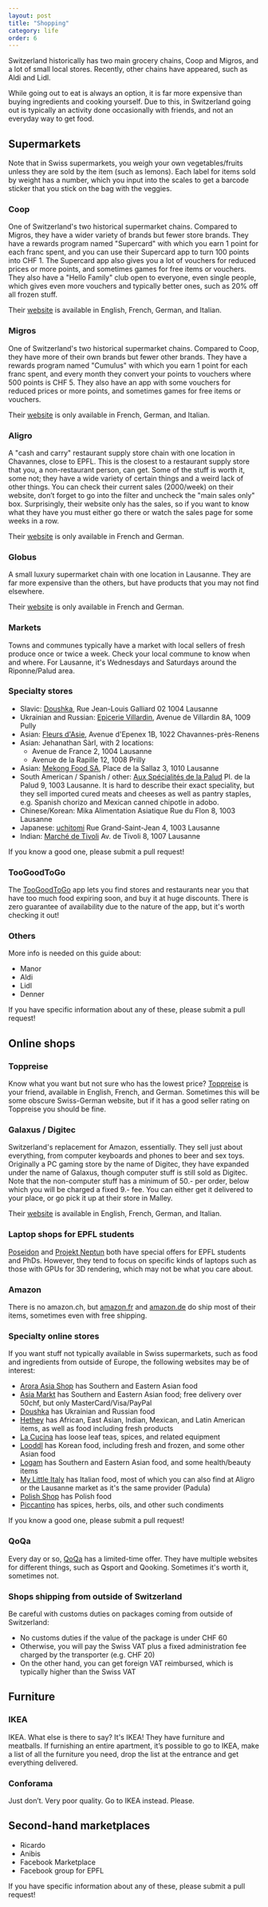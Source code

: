 ```yaml
---
layout: post
title: "Shopping"
category: life
order: 6
---
```


Switzerland historically has two main grocery chains, Coop and Migros, and a lot of small local stores. Recently, other chains have appeared, such as Aldi and Lidl.

While going out to eat is always an option, it is far more expensive than buying ingredients and cooking yourself.
Due to this, in Switzerland going out is typically an activity done occasionally with friends, and not an everyday way to get food.


## Supermarkets

Note that in Swiss supermarkets, you weigh your own vegetables/fruits unless they are sold by the item (such as lemons).
Each label for items sold by weight has a number, which you input into the scales to get a barcode sticker that you stick on the bag with the veggies.


### Coop

One of Switzerland's two historical supermarket chains. Compared to Migros, they have a wider variety of brands but fewer store brands.
They have a rewards program named "Supercard" with which you earn 1 point for each franc spent, and you can use their Supercard app to turn 100 points into CHF 1.
The Supercard app also gives you a lot of vouchers for reduced prices or more points, and sometimes games for free items or vouchers.
They also have a "Hello Family" club open to everyone, even single people, which gives even more vouchers and typically better ones, such as 20% off all frozen stuff.

Their [website](https://coop.ch) is available in English, French, German, and Italian.


### Migros

One of Switzerland's two historical supermarket chains. Compared to Coop, they have more of their own brands but fewer other brands.
They have a rewards program named "Cumulus" with which you earn 1 point for each franc spent, and every month they convert your points to vouchers where 500 points is CHF 5.
They also have an app with some vouchers for reduced prices or more points, and sometimes games for free items or vouchers.

Their [website](https://migros.ch) is only available in French, German, and Italian.


### Aligro

A "cash and carry" restaurant supply store chain with one location in Chavannes, close to EPFL.
This is the closest to a restaurant supply store that you, a non-restaurant person, can get.
Some of the stuff is worth it, some not; they have a wide variety of certain things and a weird lack of other things.
You can check their current sales (2000/week) on their website, don’t forget to go into the filter and uncheck the "main sales only" box.
Surprisingly, their website only has the sales, so if you want to know what they have you must either go there or watch the sales page for some weeks in a row.

Their [website](https://aligro.ch) is only available in French and German.


### Globus

A small luxury supermarket chain with one location in Lausanne.
They are far more expensive than the others, but have products that you may not find elsewhere.

Their [website](https://globus.ch) is only available in French and German.


### Markets

Towns and communes typically have a market with local sellers of fresh produce once or twice a week.
Check your local commune to know when and where.
For Lausanne, it's Wednesdays and Saturdays around the Riponne/Palud area.


### Specialty stores

- Slavic: [Doushka](https://doushka.ch/), Rue Jean-Louis Galliard 02 1004 Lausanne
- Ukrainian and Russian: [Epicerie Villardin](https://epicerie-villardin-chez-aziz.business.site/), Avenue de Villardin 8A, 1009 Pully
- Asian: [Fleurs d'Asie](https://fleurs-dasie.business.site/), Avenue d'Epenex 1B, 1022 Chavannes-près-Renens
- Asian: Jehanathan Sàrl, with 2 locations:
  - Avenue de France 2, 1004 Lausanne
  - Avenue de la Rapille 12, 1008 Prilly
- Asian: [Mekong Food SA](https://www.facebook.com/mekongfood.lausanne/), Place de la Sallaz 3, 1010 Lausanne
- South American / Spanish / other: [Aux Spécialités de la Palud](https://mixfood.party/magasin/) Pl. de la Palud 9, 1003 Lausanne. It is hard to describe their exact speciality, but they sell imported cured meats and cheeses as well as pantry staples, e.g. Spanish chorizo and Mexican canned chipotle in adobo. 
- Chinese/Korean: Mika Alimentation Asiatique Rue du Flon 8, 1003 Lausanne
- Japanese: [uchitomi](https://uchitomi.ch/) Rue Grand-Saint-Jean 4, 1003 Lausanne
- Indian: [Marché de Tivoli](https://goo.gl/maps/yLiUBvhTmaDnwxHW9) Av. de Tivoli 8, 1007 Lausanne

If you know a good one, please submit a pull request!


### TooGoodToGo

The [TooGoodToGo](https://toogoodtogo.com/en-us) app lets you find stores and restaurants near you that have too much food expiring soon,
and buy it at huge discounts. There is zero guarantee of availability due to the nature of the app, but it's worth checking it out!


### Others

More info is needed on this guide about:

- Manor
- Aldi
- Lidl
- Denner

If you have specific information about any of these, please submit a pull request!


## Online shops

### Toppreise

Know what you want but not sure who has the lowest price? [Toppreise](https://toppreise.ch/) is your friend, available in English, French, and German.
Sometimes this will be some obscure Swiss-German website, but if it has a good seller rating on Toppreise you should be fine.


### Galaxus / Digitec

Switzerland's replacement for Amazon, essentially. They sell just about everything, from computer keyboards and phones to beer and sex toys.
Originally a PC gaming store by the name of Digitec, they have expanded under the name of Galaxus, though computer stuff is still sold as Digitec.
Note that the non-computer stuff has a minimum of 50.- per order, below which you will be charged a fixed 9.- fee.
You can either get it delivered to your place, or go pick it up at their store in Malley.

Their [website](https://galaxus.ch) is available in English, French, German, and Italian.


### Laptop shops for EPFL students

[Poseidon](https://www.epfl.ch/campus/services/en/it-services/discount-and-loan-for-personnal-computers/laptop_offer/)
and [Projekt Neptun](https://projektneptun.ch/en/)
both have special offers for EPFL students and PhDs.
However, they tend to focus on specific kinds of laptops such as those with GPUs for 3D rendering, which may not be what you care about.


### Amazon

There is no amazon.ch, but [amazon.fr](https://amazon.fr) and [amazon.de](https://amazon.de) do ship most of their items, sometimes even with free shipping.


### Specialty online stores

If you want stuff not typically available in Swiss supermarkets, such as food and ingredients from outside of Europe, the following websites may be of interest:

- [Arora Asia Shop](https://arora-asia-shop.ch/) has Southern and Eastern Asian food
- [Asia Markt](https://www.asia-markt.ch/) has Southern and Eastern Asian food; free delivery over 50chf, but only MasterCard/Visa/PayPal
- [Doushka](https://doushka.ch/) has Ukrainian and Russian food
- [Hethey](https://hethey.ch/) has African, East Asian, Indian, Mexican, and Latin American items, as well as food including fresh products
- [La Cucina](https://lacucina.ch/) has loose leaf teas, spices, and related equipment
- [Looddl](https://looddl.ch/) has Korean food, including fresh and frozen, and some other Asian food
- [Logam](https://logam.ch/) has Southern and Eastern Asian food, and some health/beauty items
- [My Little Italy](https://my-little-italy.ch/) has Italian food, most of which you can also find at Aligro or the Lausanne market as it's the same provider (Padula)
- [Polish Shop](https://www.polish-shop.ch/en/) has Polish food
- [Piccantino](https://www.piccantino.com/) has spices, herbs, oils, and other such condiments

If you know a good one, please submit a pull request!


### QoQa

Every day or so, [QoQa](https://qoqa.ch) has a limited-time offer. They have multiple websites for different things, such as Qsport and Qooking.
Sometimes it's worth it, sometimes not.


### Shops shipping from outside of Switzerland

Be careful with customs duties on packages coming from outside of Switzerland:
- No customs duties if the value of the package is under CHF 60
- Otherwise, you will pay the Swiss VAT plus  a fixed administration fee charged by the transporter (e.g. CHF 20)
- On the other hand, you can get foreign VAT reimbursed, which is typically higher than the Swiss VAT


## Furniture

### IKEA

IKEA. What else is there to say? It's IKEA! They have furniture and meatballs.
If furnishing an entire apartment, it’s possible to go to IKEA, make a list of all the furniture you need, drop the list at the entrance and get everything delivered.


### Conforama

Just don’t. Very poor quality. Go to IKEA instead. Please.


## Second-hand marketplaces

* Ricardo
* Anibis
* Facebook Marketplace
* Facebook group for EPFL

If you have specific information about any of these, please submit a pull request!
